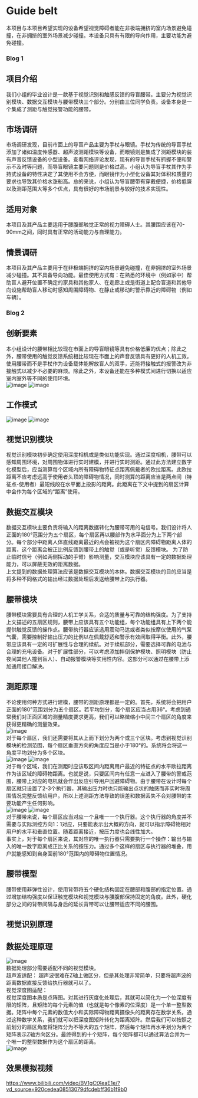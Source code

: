 # Guide belt
本项目与本项目希望实现的设备希望视觉障碍者能在非极端拥挤的室内场景避免碰撞，在非拥挤的室外场景减少碰撞。本设备只具有有限的导向作用，主要功能为避免碰撞。  
### Blog 1  
## 项目介绍  
我们小组的毕业设计是一款基于视觉识别和触感反馈的导盲腰带。主要分为视觉识别模块、数据交互模块与腰带模块三个部分。分别由三位同学负责。设备本身是一个集成了测距与触觉报警功能的腰带。  
## 市场调研
市场调研发现，目前市面上的导盲产品主要为手杖与眼镜。手杖为传统的导盲手杖添加了诸如温度传感器、超声波测距模块等设备，而眼镜则是集成了测距模块的装有声音反馈设备的小型设备。查看网络评论发现，现有的导盲手杖有抓握不便和警示不及时等问题，而导盲眼镜主要问题则是价格过高。小组认为导盲手杖其作为手持式设备的特性决定了其使用不会方便，而眼镜作为小型化设备其对体积和质量的要求也导致其价格水涨船高。总的来说，小组认为导盲腰带有穿戴便捷，价格低廉以及测距范围大等多个优点，具有很好的市场前景与较好的技术实现性。
## 适用对象  
本项目及其产品主要适用于腰腹部触觉正常的视力障碍人士。其腰围应该在70-90mm之间，同时具有正常的活动能力与自理能力。  
## 情景调研  
本项目及其产品主要用于在非极端拥挤的室内场景避免碰撞，在非拥挤的室外场景减少碰撞。其不具备导向功能。最佳使用方式有：在熟悉的环境中（例如家中）帮助盲人避开位置不确定的家具和其他家人、在走廊上或是街道上配合盲道和其他导向设施帮助盲人移动时感知周围障碍物、在静止或移动时警示靠近的障碍物（例如车辆）。  
### Blog 2  
## 创新要素  
本小组设计的腰带相比较现在市面上的导盲眼镜等具有价格低廉的优点；除此之外，腰带使用的触觉反馈系统相比较现在市面上的声音反馈具有更好的人机工效。使用腰带而不是手杖作为设备载体能解放盲人的双手，还能将接触式的报警改为非接触式以减少不必要的麻烦。除此之外，本设备还能在多种模式间进行切换以适应室内室外等不同的使用环境。  
![image](https://github.com/1cewood/Blind-Belt/blob/main/%E5%9B%BE%E5%BA%8A/%E8%83%8C%E6%99%AF%E8%AE%BE%E8%AE%A1.png)
![image](https://github.com/1cewood/Blind-Belt/blob/main/%E5%9B%BE%E5%BA%8A/%E8%AE%BE%E8%AE%A1%E7%9B%AE%E6%A0%87.png)  
## 工作模式
![image](https://github.com/1cewood/Blind-Belt/blob/main/%E5%9B%BE%E5%BA%8A/%E5%B7%A5%E4%BD%9C%E6%B5%81%E7%A8%8B.png)
![image](https://github.com/1cewood/Blind-Belt/blob/main/%E5%9B%BE%E5%BA%8A/%E5%B7%A5%E4%BD%9C%E6%A8%A1%E6%8B%9F.png)  
## 视觉识别模块  
视觉识别模块初步确定使用深度相机或是类似功能实现。通过深度相机，腰带可以感知周围环境，对周围物体进行实时建模，并进行实时测距。通过此方法建立数字化模型后，应当测算每个区域内所有障碍物特征点距离佩戴者的欧拉距离。此欧拉距离不应考虑远高于使用者头顶的障碍物情况，同时测算的距离应当是两点间（特征点-使用者）最短线段在水平面上投影的距离。此距离在下文中提到的扇区计算中会作为每个区域的“距离”使用。  
## 数据交互模块  
数据交互模块主要负责将输入的距离数据转化为腰带可用的电信号。我们设计将人正面的180°范围分为五个扇区，每个扇区再以腰部作为水平面分为上下两个部分。每个部分中距离人体直线距离最近的点会被视为这个扇区内障碍物距离人体的距离，这个距离会被正比例反馈到腰带上的触觉（或是听觉）反馈模块。 为了防止临时信号（例如两侧挥动的手臂）影响测量，交互模块应该具有一定的数据处理能力，可以屏蔽无效的距离数据。  
上文提到的数据处理算法应该是数据交互模块的本体。数据交互模块的目的应当是将多种不同格式的输出经过数据处理后发送给腰带上的执行器。  
## 腰带模块  
腰带模块需要具有合理的人机工学关系，合适的质量与可靠的结构强度。为了支持上文描述的五扇区规则，腰带上应该具有五个功能组，每个功能组具有上下两个能提供触觉反馈的操作点。腰带执行器应该选用震动马达或者类似按摩仪使用的气泵气囊，需要控制好输出压力的比例以在佩戴舒适和警示有效间取得平衡。此外，腰带应该具有一定的可扩展性与合理的续航。对于续航部分，需要选择可靠的电池与合理的充电设备。对于扩展性部分，可以考虑添加摔倒保护模块、照明模块（防止夜间其他人撞到盲人）、自动报警模块等实用性内容。这部分可以通过在腰带上添加通用接口解决。  
## 测距原理  
不论使用何种方式进行建模，腰带的测距原理都是一定的。首先，系统将会把用户正面的180°范围划分为五个扇区。若平均划分，每个扇区应当占用36°。考虑到通常我们对正面区域的测量精度要求更高，我们可以略微缩小中间三个扇区的角度来获得更精确的测量效果。  
![image](https://github.com/1cewood/Blind-Belt/blob/main/%E5%9B%BE%E5%BA%8A/%E6%B0%B4%E5%B9%B3%E4%BA%94%E6%89%87%E5%8C%BA.png)  
对于每个扇区，我们还需要将其从上而下划分为两个或三个区块。考虑到视觉识别模块的检测范围，每个扇区垂直方向的角度应当是小于180°的。系统将会将这一角度平均划分为多个区块。  
![image](https://github.com/1cewood/Blind-Belt/blob/main/%E5%9B%BE%E5%BA%8A/%E5%9E%82%E7%9B%B4%E4%B8%89%E5%88%92%E5%88%86.png)
![image](https://github.com/1cewood/Blind-Belt/blob/main/%E5%9B%BE%E5%BA%8A/%E5%9E%82%E7%9B%B4%E4%BA%8C%E5%88%92%E5%88%86.png)  
对于每个区域，我们在测距时应该取区间内距离用户最近的特征点的水平欧拉距离作为该区域的障碍物距离。也就是说，只要区间内有任意一点进入了腰带的警戒范围，腰带上对应的电机就会作出反应引导用户回避障碍物。由于腰带在设计时每个扇区就只设置了2-3个执行器，其输出压力时也只能输出点状的触感而非实时将周围情况完整反馈给用户。所以上述测距方法导致的误差和数据丢失不会对腰带的主要功能产生任何影响。  
![image](https://github.com/1cewood/Blind-Belt/blob/main/%E5%9B%BE%E5%BA%8A/%E6%B0%B4%E5%B9%B3%E6%B5%8B%E8%B7%9D%E7%A4%BA%E6%84%8F%E5%9B%BE.png)
![image](https://github.com/1cewood/Blind-Belt/blob/main/%E5%9B%BE%E5%BA%8A/%E5%9E%82%E7%9B%B4%E6%B5%8B%E8%B7%9D%E7%A4%BA%E6%84%8F%E5%9B%BE.png)  
对于腰带来说，每个扇区应当对应一个且唯一一个执行器。这个执行器的角度并不需要与实际测控方向1：1对应，只要能表示出大概的方向，就可以指示障碍物相对用户的水平和垂直位置。随着距离接近，按压力度也会线性加大。  
事实上，对于每个扇区来说，其对应的唯一执行器只需要执行一个操作：输出与输入的唯一数字距离成正比关系的按压力。通过多个这样的扇区与执行器的堆叠，用户就能感知到自身面前180°范围内的障碍物位置情况。  
## 腰带模型  
腰带使用非弹性设计，使用背带将五个硬化结构固定在腰部和腹部的指定位置。通过增加结构强度以保证触觉模块和视觉模块与腰腹部保持固定的角度。此外，硬化部分之间的背带间隔与身后的延长背带可以让腰带适应不同的腰围。
## 视觉识别原理  
## 数据处理原理  
![image](https://github.com/1cewood/Blind-Belt/blob/main/%E5%9B%BE%E5%BA%8A/%E6%95%B0%E6%8D%AE%E6%B5%81%E7%A8%8B%E5%9B%BE.png)  
数据处理部分需要适配不同的视觉模块。  
超声波适配： 
超声波很难在Z轴上做区分，但是其处理非常简单，只要将超声波的距离数据直接反馈给执行器就可以了。  
视觉深度图适配：  
视觉深度图本质是点阵图。对其进行灰度化处理后，其就可以简化为一个位深度有限的矩阵，且矩阵的每个元素的值（也就是每个像素的位深度）是一个单一整型数据。矩阵中每个元素的数值大小和实际障碍物距离摄像头的距离存在数学关系，通过这种数学关系，我们就可以把深度图矩阵转化为距离矩阵。然后我们可以按照之前划分的扇区角度将矩阵分为不等大的五个矩阵，然后每个矩阵再水平划分为两个矩阵表示Z轴方向区分。最终得到的十个矩阵，每个矩阵都可以通过算法合并为一个唯一的整型数据作为这个扇区的距离。  
![image](https://github.com/1cewood/Blind-Belt/blob/main/%E5%9B%BE%E5%BA%8A/%E6%95%B0%E6%8D%AE%E5%A4%84%E7%90%86%E7%AE%80%E5%9B%BE.png)  
## 效果模拟视频  
https://www.bilibili.com/video/BV1gCtXeaE1e/?vd_source=920cedea08513079dfcdebff36b1f9b0  
